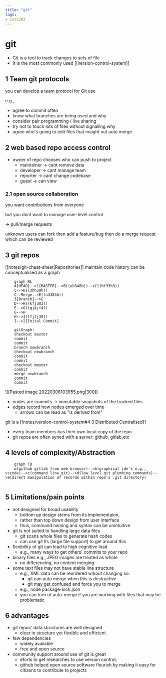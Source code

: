 ```yaml
---
title: "git"
tags: 
- cosc202
---
```


# git

- Git is a tool to track changes to sets of file
- It is the most commonly used [[version-control-system]]

## 1 Team git protocols

you can develop a team protocol for Git use

e.g.,

- agree to commit often
- know what branches are being used and why
- consider pair programming / live sharing
- try not to touch lots of files without signalling why
- agree who's going to edit files that maight not auto merge

## 2 web based repo access control

- owner of repo chooses who can push to project
	- maintainer -> cant remove data
	- developer -> cant manage team
	- reporter -> cant change codebase
	- guest -> can view

### 2.1 open source collaboration

you want contributions from everyone

but you dont want to manage user-level control

-> pull/merge requests

unknown users can fork then add a feature/bug then do a merge request which can be reviewed

## 3 git repos

[[notes/git-cheat-sheet|Repositories]] maintain code history
can be conceptualised as a graph

```mermaid
	graph RL
	A[HEAD]-->1[MASTER]-->B((ab348b))-->C((hf33h3))
	C-->D((3hh39h))
	C-.Merge.->E((n3383b))
	3[Branch]-->E
	D-->H((kfj383))
	E-->G((gj4jf4))
	G-->H
	H-->I((fjfj39))
	I-->2[Inital Commit]	
```
```mermaid
	gitGraph:
	checkout master
	commit
	commit
	branch newbranch
	checkout newbranch
	commit
	commit
	checkout master
	commit
	merge newbranch
	commit
	commit
```

![[Pasted image 20220306103955.png|300]]

- nodes are commits -> immutable snapshots of the tracked files
- edges record how nodes emerged over time
	- arrows can be read as "is derived from"

git is a [[notes/version-control-system#4 3 Distributed Centralised]]

- every team members has their own local copy of the repo
- git repos are often syned with a server: github, gitlab,etc

## 4 levels of complexity/Abstraction

```mermaid
	graph TD
	w(github gitlab from web browser)-->b(graphical ide's e.g., vscode)-->c(command line git)-->d(low level git plumbing commands)-->e(direct manipulation of records within repo's .git directory)
	
```

## 5 Limitations/pain points

- not designed for broad usability
	- bottom up design stems from its implementaion,
	- rather than top down design from user interface
	- thus, command naming and syntax can be unintuitive
- git is not suited to handling large data files
	- git scans whole files to generate hash codes
	- can use git lfs (large file support) to get around this
- flexibility of git can lead to high cognitive load
	- e.g., many ways to get others' commits to your repo
- binary files e.g., JPEG images are treated as whole
	- no differencing, no content merging
- some text files may not have stable line structure
	- e.g., XML data can be reordered wihout changing so:
		- git can auto merge when this is destructive
		- git may get confused and force you to merge
	- e.g., node package-lock.json
	- you can turn of auto-merge if you are working with files that may be problematic

## 6 advantages

- git repos' data structures are well designed
	- clear in structure yet flexible and efficient
- few dependencies
	- widely available
	- free and open source
- community support around use of git is great
	- eforts to get researches to use version control;
	- github helped open source software flourish by making it easy for citizens to contribute to projects
